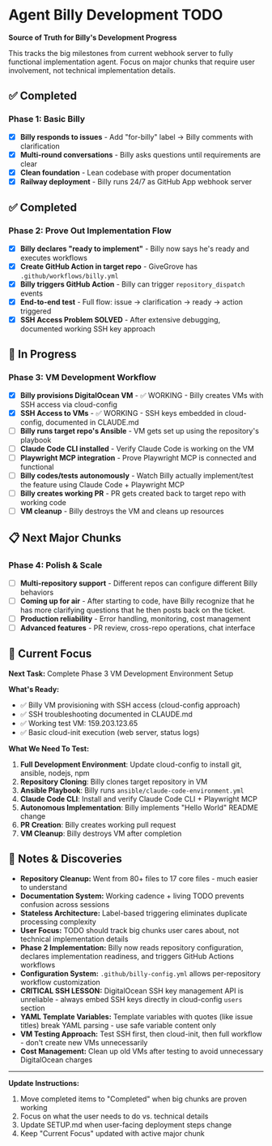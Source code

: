 # Agent Billy Development TODO

**Source of Truth for Billy's Development Progress**

This tracks the big milestones from current webhook server to fully functional implementation agent. Focus on major chunks that require user involvement, not technical implementation details.

## ✅ Completed

### Phase 1: Basic Billy
- [x] **Billy responds to issues** - Add "for-billy" label → Billy comments with clarification
- [x] **Multi-round conversations** - Billy asks questions until requirements are clear
- [x] **Clean foundation** - Lean codebase with proper documentation
- [x] **Railway deployment** - Billy runs 24/7 as GitHub App webhook server

## ✅ Completed

### Phase 2: Prove Out Implementation Flow
- [x] **Billy declares "ready to implement"** - Billy now says he's ready and executes workflows
- [x] **Create GitHub Action in target repo** - GiveGrove has `.github/workflows/billy.yml`
- [x] **Billy triggers GitHub Action** - Billy can trigger `repository_dispatch` events  
- [x] **End-to-end test** - Full flow: issue → clarification → ready → action triggered
- [x] **SSH Access Problem SOLVED** - After extensive debugging, documented working SSH key approach

## 🔄 In Progress

### Phase 3: VM Development Workflow
- [x] **Billy provisions DigitalOcean VM** - ✅ WORKING - Billy creates VMs with SSH access via cloud-config
- [x] **SSH Access to VMs** - ✅ WORKING - SSH keys embedded in cloud-config, documented in CLAUDE.md
- [ ] **Billy runs target repo's Ansible** - VM gets set up using the repository's playbook  
- [ ] **Claude Code CLI installed** - Verify Claude Code is working on the VM
- [ ] **Playwright MCP integration** - Prove Playwright MCP is connected and functional
- [ ] **Billy codes/tests autonomously** - Watch Billy actually implement/test the feature using Claude Code + Playwright MCP
- [ ] **Billy creates working PR** - PR gets created back to target repo with working code
- [ ] **VM cleanup** - Billy destroys the VM and cleans up resources

## 📋 Next Major Chunks

### Phase 4: Polish & Scale  
- [ ] **Multi-repository support** - Different repos can configure different Billy behaviors
- [ ] **Coming up for air** - After starting to code, have Billy recognize that he has more clarifying questions that he then posts back on the ticket.
- [ ] **Production reliability** - Error handling, monitoring, cost management
- [ ] **Advanced features** - PR review, cross-repo operations, chat interface

## 🎯 Current Focus

**Next Task:** Complete Phase 3 VM Development Environment Setup

**What's Ready:** 
- ✅ Billy VM provisioning with SSH access (cloud-config approach)
- ✅ SSH troubleshooting documented in CLAUDE.md
- ✅ Working test VM: 159.203.123.65
- ✅ Basic cloud-init execution (web server, status logs)

**What We Need To Test:** 
1. **Full Development Environment**: Update cloud-config to install git, ansible, nodejs, npm
2. **Repository Cloning**: Billy clones target repository in VM
3. **Ansible Playbook**: Billy runs `ansible/claude-code-environment.yml` 
4. **Claude Code CLI**: Install and verify Claude Code CLI + Playwright MCP
5. **Autonomous Implementation**: Billy implements "Hello World" README change
6. **PR Creation**: Billy creates working pull request
7. **VM Cleanup**: Billy destroys VM after completion

## 📝 Notes & Discoveries

- **Repository Cleanup:** Went from 80+ files to 17 core files - much easier to understand
- **Documentation System:** Working cadence + living TODO prevents confusion across sessions
- **Stateless Architecture:** Label-based triggering eliminates duplicate processing complexity
- **User Focus:** TODO should track big chunks user cares about, not technical implementation details
- **Phase 2 Implementation:** Billy now reads repository configuration, declares implementation readiness, and triggers GitHub Actions workflows
- **Configuration System:** `.github/billy-config.yml` allows per-repository workflow customization
- **CRITICAL SSH LESSON:** DigitalOcean SSH key management API is unreliable - always embed SSH keys directly in cloud-config `users` section
- **YAML Template Variables:** Template variables with quotes (like issue titles) break YAML parsing - use safe variable content only
- **VM Testing Approach:** Test SSH first, then cloud-init, then full workflow - don't create new VMs unnecessarily
- **Cost Management:** Clean up old VMs after testing to avoid unnecessary DigitalOcean charges

---

**Update Instructions:**
1. Move completed items to "Completed" when big chunks are proven working
2. Focus on what the user needs to do vs. technical details  
3. Update SETUP.md when user-facing deployment steps change
4. Keep "Current Focus" updated with active major chunk